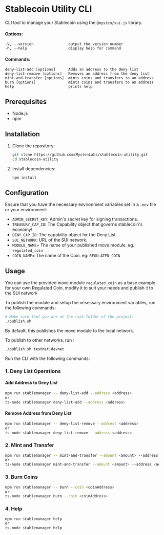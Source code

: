 
# Stablecoin Utility CLI

CLI tool to manage your Stablecoin using the `@mysten/sui.js` library.

#### Options:
```shell
-V, --version                output the version number
-h, --help                   display help for command
````

#### Commands:
```
deny-list-add [options]      Adds an address to the deny list
deny-list-remove [options]   Removes an address from the deny list
mint-and-transfer [options]  mints coins and transfers to an address
burn [options]               mints coins and transfers to an address
help                         prints help
```


## Prerequisites

- Node.js
- npm


## Installation

1. Clone the repository:

   ```bash
   git clone https://github.com/MystenLabs/stablecoin-utility.git
   cd stablecoin-utility
   ```

2. Install dependencies:

   ```bash
   npm install
   ```

## Configuration

Ensure that you have the necessary environment variables set in a `.env` file or your environment:

- `ADMIN_SECRET_KEY`: Admin's secret key for signing transactions.
- `TREASURY_CAP_ID`: The Capability object that governs stablecoin's economy!.
- `DENY_CAP_ID`: The capability object for the Deny List.
- `SUI_NETWORK`: URL of the SUI network.
- `MODULE_NAME`= The name of your published move module. eg. `regulated_coin`
- `COIN_NAME`= The name of the Coin. eg: `REGULATED_COIN`

## Usage

You can use the provided move module `regulated_coin` as a base example for your own Regulated Coin, modify it to suit your needs and publish it to the SUI network

To publish the module and setup the nesessary environment variables, run the following commands:

```bash
# Make sure that you are at the root folder of the project.
./publish.sh
```

By default, this publishes the move module to the local network.

To publish to other networks, run :

```bash
./publish.sh testnet|devnet
````

Run the CLI with the following commands:

### 1. Deny List Operations

#### Add Address to Deny List

```bash
npm run stablemanager -- deny-list-add --address <address>
or 
ts-node stablemanager deny-list-add --address <address>
```


#### Remove Address from Deny List

```bash
npm run stablemanager -- deny-list-remove --address <address> 
or
ts-node stablemanager deny-list-remove --address <address>
```

### 2. Mint and Transfer

```bash
npm run stablemanager -- mint-and-transfer --amount <amount> --address <address>
or 
ts-node stablemanager mint-and-transfer --amount <amount> --address <address>
```

### 3. Burn Coins

```bash
npm run stablemanager -- burn --coin <coinAddress>
or 
ts-node stablemanager burn --coin <coinAddress>
```

### 4. Help

```bash
npm run stablemanager help
or 
ts-node stablemanager help
```
